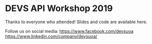 # DEVS API Workshop 2019

Thanks to everyone who attended! Slides and code are available here.

Follow us on social media:
https://www.facebook.com/devsuoa
https://www.linkedin.com/company/devsuoa/
